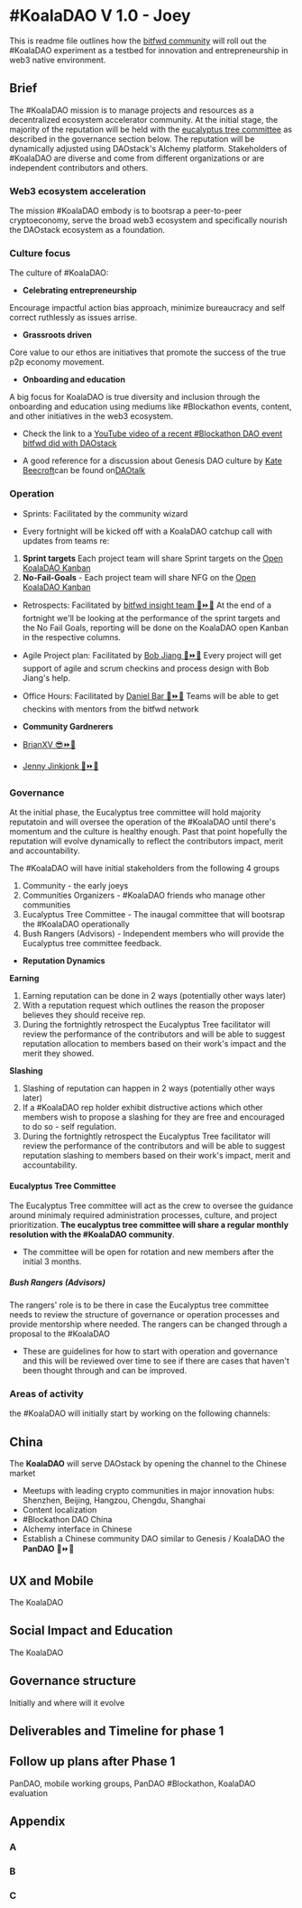 # #KoalaDAO V 1.0 - Joey
 This is readme file outlines how the [bitfwd community](twitter.com/bitfwdxyz) will roll out the #KoalaDAO experiment as a testbed for innovation and entrepreneurship in web3 native environment. 

## Brief
The #KoalaDAO mission is to manage projects and resources as a decentralized ecosystem accelerator community. At the initial stage, the majority of the reputation will be held with the [eucalyptus tree committee](https://github.com/bitfwdcommunity/KoalaDAO/blob/master/Initial_Rep.MD#60-initial-board--eucalyptus-tree-committee) as described in the governance section below. The reputation will be dynamically adjusted using DAOstack's Alchemy platform. Stakeholders of #KoalaDAO are diverse and come from different organizations or are independent contributors and others. 

### Web3 ecosystem acceleration
The mission #KoalaDAO embody is to bootsrap a peer-to-peer cryptoeconomy, serve the broad web3 ecosystem and specifically nourish the DAOstack ecosystem as a foundation.

### Culture focus
The culture of #KoalaDAO:
- **Celebrating entrepreneurship**

Encourage impactful action bias approach, minimize bureaucracy and self correct ruthlessly as issues arrise. 
 
 - **Grassroots driven** 

Core value to our ethos are initiatives that promote the success of the true p2p economy movement.
  
  - **Onboarding and education** 
  
A big focus for KoalaDAO is true diversity and inclusion through the onboarding and education using mediums like #Blockathon events, content, and other initiatives in the web3 ecosystem.  
  
*  Check the link to a [YouTube video of a recent #Blockathon DAO event bitfwd did with DAOstack](https://www.youtube.com/watch?v=eHsdvfZ4QOU)

* A good reference for a discussion about Genesis DAO culture by [Kate Beecroft](twitter.com/kbeecro)can be found on[DAOtalk](https://daotalk.org/t/do-we-have-a-culture-of-bureacracy-in-genesis/670)

### Operation
- Sprints: Facilitated by the community wizard
* Every fortnight will be kicked off with a KoalaDAO catchup call with updates from teams re:
1. **Sprint targets** Each project team will share Sprint targets on the [Open KoalaDAO Kanban](https://github.com/orgs/bitfwdcommunity/projects/1#column-5827086)
1. **No-Fail-Goals** - Each project team will share NFG on the [Open KoalaDAO Kanban](https://github.com/orgs/bitfwdcommunity/projects/1#column-5827082)

- Retrospects: Facilitated by [bitfwd insight team 🐨⏩🌈](twitter.com/bitfwdxyz)
At the end of a fortnight we'll be looking at the performance of the sprint targets and the No Fail Goals, reporting will be done on the KoalaDAO open Kanban in the respective columns. 

- Agile Project plan: Facilitated by [Bob Jiang 🐲⏩🌈](twitter.com/bobjiang123)
Every project will get support of agile and scrum checkins and process design with Bob Jiang's help.

- Office Hours: Facilitated by [Daniel Bar 🥳⏩🌈](twitter.com/danieltbar)
Teams will be able to get checkins with mentors from the bitfwd network

- **Community Gardnerers**

- [BrianXV 😎⏩🌈 ](twitter.com/brianxv15)

- [Jenny Jinkjonk 🦆⏩🌈](twitter.com/notjingjing)

### Governance 
At the initial phase, the Eucalyptus tree committee will hold majority reputatoin and will oversee the operation of the #KoalaDAO until there's momentum and the culture is healthy enough. Past that point hopefully the reputation will evolve dynamically to reflect the contributors impact, merit and accountability. 

The #KoalaDAO will have initial stakeholders from the following 4 groups
1. Community - the early joeys
1. Communities Organizers -  #KoalaDAO friends who manage other communities
1. Eucalyptus Tree Committee - The inaugal committee that will bootsrap the #KoalaDAO operationally 
1. Bush Rangers (Advisors) - Independent members who will provide the Eucalyptus tree committee feedback.

- **Reputation Dynamics** 

**Earning**
1. Earning reputation can be done in 2 ways (potentially other ways later)
 1. With a reputation request which outlines the reason the proposer believes they should receive rep.
 1. During the fortnightly retrospect the Eucalyptus Tree facilitator will review the performance of the contributors and will be able to suggest reputation allocation to members based on their work's impact and the merit they showed.

**Slashing**
1. Slashing of reputation can happen in 2 ways (potentially other ways later) 
 1. If a #KoalaDAO rep holder exhibit distructive actions which other members wish to propose a slashing for they are free and encouraged to do so - self regulation.
 1. During the fortnightly retrospect the Eucalyptus Tree facilitator will review the performance of the contributors and will be able to suggest reputation slashing to members based on their work's impact, merit and accountability.
 
#### Eucalyptus Tree Committee

The Eucalyptus Tree committee will act as the crew to oversee the guidance around minimaly required administration processes, culture, and project prioritization. **The eucalyptus tree committee will share a regular monthly resolution with the 
#KoalaDAO community**.

- The committee will be open for rotation and new members after the initial 3 months.

##### Bush Rangers (Advisors)
The rangers' role is to be there in case the Eucalyptus tree committee needs to review the structure of governance or operation processes and provide mentorship where needed. The rangers can be changed through a proposal to the #KoalaDAO

* These are guidelines for how to start with operation and governance and this will be reviewed over time to see if there are cases that haven't been thought through and can be improved.


### Areas of activity
the #KoalaDAO will initially start by working on the following channels:


## China
The **KoalaDAO** will serve DAOstack by opening the channel to the Chinese market
- Meetups with leading crypto communities in major innovation hubs: Shenzhen, Beijing, Hangzou, Chengdu, Shanghai
- Content localization
- #Blockathon DAO China 
- Alchemy interface in Chinese
- Establish a Chinese community DAO similar to Genesis / KoalaDAO the **PanDAO** 🐼⏩🌈

## UX and Mobile
The KoalaDAO

## Social Impact and Education
The KoalaDAO

## Governance structure
Initially and where will it evolve

## Deliverables and Timeline for phase 1 

## Follow up plans after Phase 1
PanDAO, mobile working groups, PanDAO #Blockathon, KoalaDAO evaluation 

## Appendix 

### A

### B

### C

